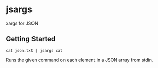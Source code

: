 jsargs
=========

xargs for JSON

Getting Started
---------------

	cat json.txt | jsargs cat

Runs the given command on each element in a JSON array from stdin.


